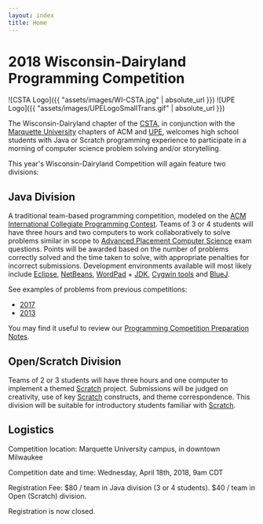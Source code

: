 ```yaml
---
layout: index
title: Home
---
```


# 2018 Wisconsin-Dairyland Programming Competition

![CSTA Logo]({{ "assets/images/WI-CSTA.jpg" | absolute_url }})
![UPE Logo]({{ "assets/images/UPELogoSmallTrans.gif" | absolute_url }})

The Wisconsin-Dairyland chapter of the [CSTA](http://csta.acm.org/), in conjunction with the [Marquette University](http://www.marquette.edu/) chapters of ACM and [UPE](http://www.mscs.mu.edu/~upsilon/), welcomes high school students with Java or Scratch programming experience to participate in a morning of computer science problem solving and/or storytelling.

This year's Wisconsin-Dairyland Competition will again feature two divisions:

## Java Division

A traditional team-based programming competition, modeled on the [ACM](http://www.acm.org/) [International Collegiate Programming Contest](http://icpc.baylor.edu/). Teams of 3 or 4 students will have three hours and two computers to work collaboratively to solve problems similar in scope to [Advanced Placement Computer Science](https://apstudent.collegeboard.org/apcourse/ap-computer-science-a/) exam questions. Points will be awarded based on the number of problems correctly solved and the time taken to solve, with appropriate penalties for incorrect submissions. Development environments available will most likely include [Eclipse](http://www.eclipse.org/), [NetBeans](https://netbeans.org/), [WordPad](http://windows.microsoft.com/en-us/windows7/products/features/wordpad) \+ [JDK](http://www.oracle.com/technetwork/java/javase/downloads/index.html), [Cygwin tools](https://www.cygwin.com/) and [BlueJ](http://www.bluej.org/).

See examples of problems from previous competitions:

- [2017]({{site.baseurl}}/2017-questions.html)
- [2013](http://www.mscs.mu.edu/~mikes/contest2013.html)

You may find it useful to review our [Programming Competition Preparation Notes]({{site.baseurl}}preparation.html "Programming Competition Preparation Notes").

## Open/Scratch Division

Teams of 2 or 3 students will have three hours and one computer to implement a themed [Scratch](https://scratch.mit.edu/) project. Submissions will be judged on creativity, use of key [Scratch](https://scratch.mit.edu/) constructs, and theme correspondence. This division will be suitable for introductory students familiar with [Scratch](https://scratch.mit.edu/).

## Logistics

Competition location: Marquette University campus, in downtown Milwaukee

Competition date and time: Wednesday, April 18th, 2018, 9am CDT

Registration Fee: $80 / team in Java division (3 or 4 students). $40 / team in Open (Scratch) division.

Registration is now closed.

<!-- Global site tag (gtag.js) - Google Analytics -->
<script async src="https://www.googletagmanager.com/gtag/js?id=UA-116159842-1"></script>
<script>
  window.dataLayer = window.dataLayer || [];
  function gtag(){dataLayer.push(arguments);}
  gtag('js', new Date());
  gtag('config', 'UA-116159842-1');
</script>
